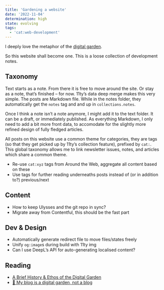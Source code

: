```yaml
---
title: 'Gardening a website'
date: '2022-11-04'
determination: high
state: evolving
tags:
  - 'cat:web-development'
---
```


I deeply love the metaphor of the [digital garden](https://maggieappleton.com/garden-history).

So this website shall become one. This is a loose collection of development notes.

## Taxonomy

Text starts as a note. From there it is free to move around the site. Or stay as a note, that’s finished – for now. 11ty’s data deep merge makes this very simple. The posts are Markdown file. While in the notes folder, they automatically get the `notes` tag and and up in `collections.notes`.

Once I think a note isn’t a note anymore, I might add it to the text folder. It can be a draft, or immediately published. As everything Markdown, I only need to add a bit more front data, to accomodate for the slightly more refined design of fully fledged articles.

All posts on this website use a common theme for categories, they are tags (so that they get picked up by 11ty’s collection feature), prefixed by `cat:`. This global taxonomy allows me to link newsletter issues, notes, and articles which share a common theme.

- Re-use `cat:xyz` tags from Around the Web, aggregate all content based on these
- Use tags for further reading underneaths posts instead of (or in addition to?) previous/next

## Content

- How to keep Ulysses and the git repo in sync?
- Migrate away from Contentful, this should be the fast part

## Dev & Design

- Automatically generate redirect file to move files/states freely
- Unify `og:image`s during build with 11ty img
- Can I use DeepL’s API for auto-generating localised content?

## Reading

- [A Brief History & Ethos of the Digital Garden](https://maggieappleton.com/garden-history)
- [🌱 My blog is a digital garden, not a blog](https://joelhooks.com/digital-garden)

